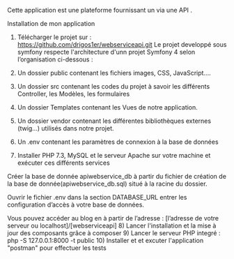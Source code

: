 

Cette application est une plateforme fournissant un via une API .

Installation de mon application
1) Télécharger le projet sur : https://github.com/drigos1er/webserviceapi.git
Le projet developpé sous symfony respecte l'architecture d'unn projet Symfony 4 selon l’organisation ci-dessous :

2) Un dossier public contenant les fichiers images, CSS, JavaScript….

3) Un dossier src contenant les codes du projet à savoir les différents Controller, les Modèles, les formulaires

4) Un dossier Templates contenant les Vues de notre application.

5) Un dossier vendor contenant les différentes bibliothèques externes (twig…) utilisés dans notre projet.

6) Un .env contenant les paramètres de connexion à la base de données

7) Installer PHP 7.3, MySQL et le serveur Apache sur votre machine et exécuter ces différents services

Créer la base de donnée apiwebservice_db à partir du fichier de création de la base de donnée(apiwebservice_db.sql) situé à la racine du dossier.

Ouvrir le fichier .env dans la section DATABASE_URL entrer les configuration d’accès à votre base de données.

Vous pouvez accéder au blog en à partir de l’adresse : [l’adresse de votre serveur ou localhost]/[webserviceapi]
8) Lancer l'installation et la mise à jour des composants grâce à composer
9) Lancer le serveur PHP integré : php -S 127.0.0.1:8000 -t public
10) Installer et et excuter l'application "postman" pour effectuer les tests
